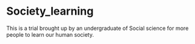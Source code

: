# Society_learning
This is a trial brought up by an undergraduate of Social science for more people to learn our human society.
